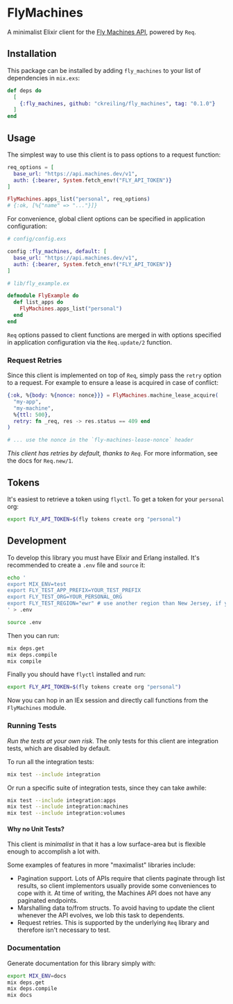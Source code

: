 # FlyMachines

A minimalist Elixir client for the
[Fly Machines API](https://docs.machines.dev/swagger/index.html), powered by
`Req`.

## Installation

This package can be installed by adding `fly_machines` to your list of
dependencies in `mix.exs`:

```elixir
def deps do
  [
    {:fly_machines, github: "ckreiling/fly_machines", tag: "0.1.0"}
  ]
end
```

## Usage

The simplest way to use this client is to pass options to a request function:

```elixir
req_options = [
  base_url: "https://api.machines.dev/v1",
  auth: {:bearer, System.fetch_env!("FLY_API_TOKEN")}
]

FlyMachines.apps_list("personal", req_options)
# {:ok, [%{"name" => "..."}]}
```

For convenience, global client options can be specified in application
configuration:

```elixir
# config/config.exs

config :fly_machines, default: [
  base_url: "https://api.machines.dev/v1",
  auth: {:bearer, System.fetch_env!("FLY_API_TOKEN")}
]

# lib/fly_example.ex

defmodule FlyExample do
  def list_apps do
    FlyMachines.apps_list("personal")
  end
end
```

`Req` options passed to client functions are merged in with options specified in
application configuration via the `Req.update/2` function.

### Request Retries

Since this client is implemented on top of `Req`, simply pass the `retry` option
to a request. For example to ensure a lease is acquired in case of conflict:

```elixir
{:ok, %{body: %{nonce: nonce}}} = FlyMachines.machine_lease_acquire(
  "my-app",
  "my-machine",
  %{ttl: 500},
  retry: fn _req, res -> res.status == 409 end
)

# ... use the nonce in the `fly-machines-lease-nonce` header
```

_This client has retries by default, thanks to `Req`._ For more information, see
the docs for `Req.new/1`.

## Tokens

It's easiest to retrieve a token using `flyctl`. To get a token for your
`personal` org:

```bash
export FLY_API_TOKEN=$(fly tokens create org "personal")
```

## Development

To develop this library you must have Elixir and Erlang installed. It's
recommended to create a `.env` file and `source` it:

```bash
echo '
export MIX_ENV=test
export FLY_TEST_APP_PREFIX=YOUR_TEST_PREFIX
export FLY_TEST_ORG=YOUR_PERSONAL_ORG
export FLY_TEST_REGION="ewr" # use another region than New Jersey, if you want
' > .env

source .env
```

Then you can run:

```bash
mix deps.get
mix deps.compile
mix compile
```

Finally you should have `flyctl` installed and run:

```bash
export FLY_API_TOKEN=$(fly tokens create org "personal")
```

Now you can hop in an IEx session and directly call functions from the
`FlyMachines` module.

### Running Tests

_Run the tests at your own risk._ The only tests for this client are integration
tests, which are disabled by default.

To run all the integration tests:

```bash
mix test --include integration
```

Or run a specific suite of integration tests, since they can take awhile:

```bash
mix test --include integration:apps
mix test --include integration:machines
mix test --include integration:volumes
```

#### Why no Unit Tests?

This client is _minimalist_ in that it has a low surface-area but is flexible
enough to accomplish a lot with.

Some examples of features in more "maximalist" libraries include:

- Pagination support. Lots of APIs require that clients paginate through list
  results, so client implementors usually provide some conveniences to cope with
  it. At time of writing, the Machines API does not have any paginated
  endpoints.
- Marshalling data to/from structs. To avoid having to update the client
  whenever the API evolves, we lob this task to dependents.
- Request retries. This is supported by the underlying `Req` library and
  therefore isn't necessary to test.

### Documentation

Generate documentation for this library simply with:

```bash
export MIX_ENV=docs
mix deps.get
mix deps.compile
mix docs
```

